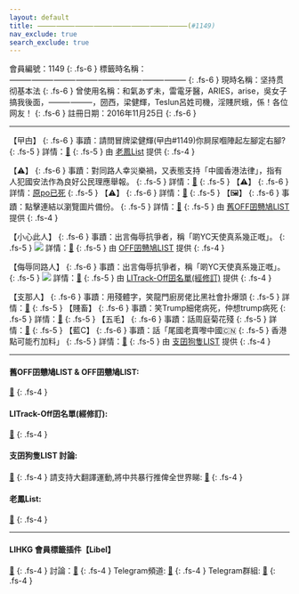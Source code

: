 ```yaml
---
layout: default
title: ⸻⸻⸻⸻⸻⸻⸻⸻(#1149)
nav_exclude: true
search_exclude: true
---
```


會員編號：1149 
{: .fs-6 }
標籤時名稱：⸻⸻⸻⸻⸻⸻⸻⸻
{: .fs-6 }
現時名稱：坚持贯彻基本法
{: .fs-6 }
曾使用名稱：和氣あず未，雷電牙醫，ARIES，arise，吳女子搞我後面，⸻⸻，圀西，梁健輝，Teslun呂姓司機，淫賤屄蛾，係！各位网友！
{: .fs-6 }
註冊日期：2016年11月25日 
{: .fs-6 }

---

<div class="code-example" markdown="1">

【曱甴】 
{: .fs-6 }
事蹟：請問冒牌梁健輝(曱甴#1149)你屙尿嗰陣起左腳定右腳? 
{: .fs-5 }
詳情：[🔗](https://lih.kg/2159284)
{: .fs-5 }
由 [老鳳List](#老鳳list) 提供 
{: .fs-4 }

</div>
<div class="code-example" markdown="1">

【⚠️】 
{: .fs-6 }
事蹟：對同路人幸災樂禍，又表態支持「中國香港法律」，指有人犯國安法作為良好公民理應舉報。 
{: .fs-5 }
詳情：[🔗](https://lih.kg/qaxFcJX)
{: .fs-5 }
【⚠️】
{: .fs-6 }
詳情：[原po已死](https://lih.kg/aFNRgqV)
{: .fs-5 }
【⚠️】 
{: .fs-6 }
詳情：[🔗](https://lih.kg/rMLKMmX)
{: .fs-5 }
【🖼️】 
{: .fs-6 }
事蹟：點擊連結以瀏覽圖片備份。 
{: .fs-5 }
詳情：[🔗](https://filedn.eu/l9Hq1YKLkJ4m0VSXcdcfUaJ/LIHKG_on99/on9_son_2020/1149)
{: .fs-5 }
由 [舊OFF囝戇鳩LIST](#舊off囝戇鳩list--off囝戇鳩list) 提供 
{: .fs-4 }

</div>
<div class="code-example" markdown="1">

【小心此人】 
{: .fs-6 }
事蹟：出言侮辱抗爭者，稱「啲YC天使真系幾正嘅」。 
{: .fs-5 }
![](https://filedn.eu/l9Hq1YKLkJ4m0VSXcdcfUaJ/LIHKG_on99/on9_jai/1149/1149.1_.png)
詳情：[🔗](https://lih.kg/tCcvbQX)
{: .fs-5 }
由 [OFF囝戇鳩LIST](#舊off囝戇鳩list--off囝戇鳩list) 提供 
{: .fs-4 }

</div>
<div class="code-example" markdown="1">

【侮辱同路人】 
{: .fs-6 }
事蹟：出言侮辱抗爭者，稱「啲YC天使真系幾正嘅」。 
{: .fs-5 }
![](https://filedn.eu/l9Hq1YKLkJ4m0VSXcdcfUaJ/LIHKG_on99/on9_jai/1149/1149.1_.png)
詳情：[🔗](https://lih.kg/tCcvbQX)
{: .fs-5 }
由 [LITrack-Off囝名單(經修訂)](#litrack-off囝名單經修訂) 提供 
{: .fs-4 }

</div>
<div class="code-example" markdown="1">

【支那人】 
{: .fs-6 }
事蹟：用殘體字，笑龍門廚房佬比黑社會扑爆頭 
{: .fs-5 }
詳情：[🔗](https://lih.kg/qaxFcJX)
{: .fs-5 }
【賤畜】 
{: .fs-6 }
事蹟：笑Trump細佬病死，仲想trump病死 
{: .fs-5 }
詳情：[🔗](https://lih.kg/aBpHAyV)
{: .fs-5 }
【五毛】 
{: .fs-6 }
事蹟：話周庭菊花殘 
{: .fs-5 }
詳情：[🔗](https://lih.kg/2149751)
{: .fs-5 }
【藍C】 
{: .fs-6 }
事蹟：話「尾國老賣嚟中國🇨🇳 
{: .fs-5 }
香港點可能冇加料」 
{: .fs-5 }
詳情：[🔗](https://lih.kg/aMAdedV)
{: .fs-5 }
由 [支囝狗隻LIST](#支囝狗隻list-討論) 提供 
{: .fs-4 }
</div>

---
#### 舊OFF囝戇鳩LIST & OFF囝戇鳩LIST: 
[🔗](https://bit.ly/lihkg_on9_list)
{: .fs-4 }
#### LITrack-Off囝名單(經修訂):
[🔗](http://tiny.cc/LITrack_GS)
{: .fs-4 }
####  支囝狗隻LIST 討論: 
[🔗](https://lih.kg/2908480)
{: .fs-4 }
請支持大翻譯運動,將中共暴行推俾全世界睇: [🔗](https://twitter.com/tgtm_official)
{: .fs-4 }

#### 老鳳List: 
[🔗](https://lihkg.com/thread/2808424)
{: .fs-4 }

---
#### LIHKG 會員標籤插件【Libel】 
[🔗](https://kitce.github.io/libel)
{: .fs-4 }
討論：[🔗](https://lih.kg/2841778)
{: .fs-4 }
Telegram頻道: [🔗](https://t.me/LibelOfficialChannel)
{: .fs-4 }
Telegram群組: [🔗](https://t.me/LibelOfficialGroup)
{: .fs-4 }
